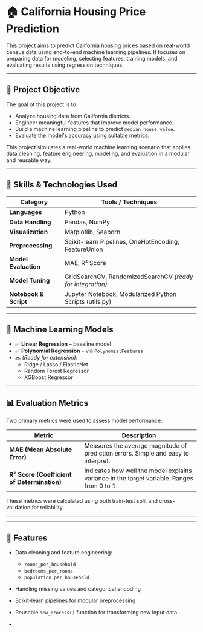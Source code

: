 # 🏠 California Housing Price Prediction

This project aims to predict California housing prices based on real-world census data using end-to-end machine learning pipelines. It focuses on preparing data for modeling, selecting features, training models, and evaluating results using regression techniques.

---

## 🎯 Project Objective

The goal of this project is to:
- Analyze housing data from California districts.
- Engineer meaningful features that improve model performance.
- Build a machine learning pipeline to predict `median_house_value`.
- Evaluate the model's accuracy using suitable metrics.

This project simulates a real-world machine learning scenario that applies data cleaning, feature engineering, modeling, and evaluation in a modular and reusable way.

---

## 🧠 Skills & Technologies Used

| Category             | Tools / Techniques                                            |
|----------------------|---------------------------------------------------------------|
| **Languages**        | Python                                                        |
| **Data Handling**    | Pandas, NumPy                                                 |
| **Visualization**    | Matplotlib, Seaborn                                           |
| **Preprocessing**    | Scikit-learn Pipelines, OneHotEncoding, FeatureUnion          |
| **Model Evaluation** | MAE, R² Score                                                 |
| **Model Tuning**     | GridSearchCV, RandomizedSearchCV *(ready for integration)*    |
| **Notebook & Script**| Jupyter Notebook, Modularized Python Scripts (utils.py)       |

---

## 🤖 Machine Learning Models

- ✅ **Linear Regression** – baseline model
- ✅ **Polynomial Regression** – via `PolynomialFeatures`
- 🔜 *(Ready for extension)*:
  - Ridge / Lasso / ElasticNet
  - Random Forest Regressor
  - XGBoost Regressor

---

## 📊 Evaluation Metrics

Two primary metrics were used to assess model performance:

| Metric | Description |
|--------|-------------|
| **MAE (Mean Absolute Error)** | Measures the average magnitude of prediction errors. Simple and easy to interpret. |
| **R² Score (Coefficient of Determination)** | Indicates how well the model explains variance in the target variable. Ranges from 0 to 1. |

These metrics were calculated using both train-test split and cross-validation for reliability.

---


---

## 🚀 Features

- Data cleaning and feature engineering:
  - `rooms_per_household`
  - `bedrooms_per_rooms`
  - `population_per_household`
- Handling missing values and categorical encoding
- Scikit-learn pipelines for modular preprocessing
- Reusable `new_process()` function for transforming new input data

-




